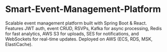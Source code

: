 # Smart-Event-Management-Platform
Scalable event management platform built with Spring Boot &amp; React. Features JWT auth, event CRUD, RSVPs, Kafka for async processing, Redis for fast analytics, AWS S3 for uploads, SES for notifications, and WebSockets for real-time updates. Deployed on AWS (ECS, RDS, MSK, ElastiCache).
